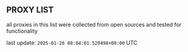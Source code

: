 ## PROXY LIST

all proxies in this list were collected from open sources and tested for functionality

last update: `2025-01-26 08:04:01.520498+00:00` UTC